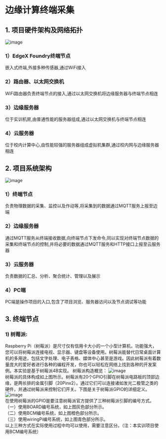 # 边缘计算终端采集
## 1. 项目硬件架构及网络拓扑
![image](https://github.com/studyForCode/edgeComputer/assets/135931802/e2f950c4-c62f-45a0-b8c8-eef6fdac87aa)
<br>
### 1）EdgeX Foundry终端节点
嵌入式终端,外接多种传感器,通过WiFi接入
### 2）路由器、以太网交换机
WiFi路由器负责终端节点的接入,通过以太网交换机将边缘服务器与终端节点相连
### 3）边缘服务器
位于实训机房,由普通性能的服务器组成,通过以太网交换机与终端节点相连
### 4）云服务器
位于校内计算中心,由性能较强的服务器组成虚拟机集群,通过校内网与边缘服务器相连
## 2. 项目系统架构
![image](https://github.com/studyForCode/edgeComputer/assets/135931802/72148ffb-2adf-45d2-949e-f4533438c6c8)
<br>
### 1）终端节点
负责物理数据的采集、监控以及作动等,将采集到的数据通过MQTT服务上报至边端
### 2）边缘服务器
通过MQTT服务从终端接收数据,向终端节点下发命令,同以实现对终端节点数据的采集和终端节点的控制,并将必要的数据通过MQTT服务和HTTP接口上报至云服务器
### 3）云服务器
负责数据的汇总、分析、聚合统计、管理以及展示
### 4）PC端
PC端是操作项目的入口,包含了项目浏览、服务器访问以及节点调试等功能
## 3. 终端节点
### 1) 树莓派:
Raspberry Pi（树莓派）是尺寸仅有信用卡大小的一个小型计算机，功能强大，您可以将树莓派连接电视、显示器、键盘等设备使用。树莓派能替代日常桌面计算机的多用途，包括文字处理、电子表格、媒体中心甚至是游戏。因此树莓派有着数量庞大的爱好者进行各种的编程开发，你也可以轻松在网络上找到各种的开发案例。本实验是基于树莓派4B实现。
树莓派构造概览：
![image](https://github.com/studyForCode/edgeComputer/assets/135931802/cfe0038f-fb74-4ed9-ab33-da2cfe7f1817)
<br>
树莓派的具体构成如上图所示。树莓派有20个GPIO引脚在树莓派电路板的顶部边缘，是两长排的金属引脚（20Pinx2）。通过它们可以连接诸如发光二极管之类的硬件，并通过树莓派来控制它们开关。下图是关于树莓派GPIO的详细定义。
![image](https://github.com/studyForCode/edgeComputer/assets/135931802/e1b9941e-f75e-4b90-85d0-f229cead4640)
<br>
在使用树莓派的GPIO是要注意树莓派官方提供了三种树莓派引脚的编号方式。<br>
（一）使用BOARD编号系统，如上图灰色部分所示。<br>
（二）使用BCM编号系统，如上图橙色部分所示。<br>
（三）使用wiringPi编号系统，如上图青色部分所示。<br>
以上三种方式在实际使用过程中均可以使用，需要注意区分。（注：本实训项目使用BCM编号系统）
